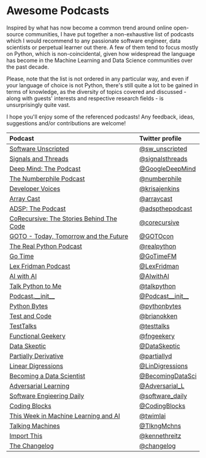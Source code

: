 # Awesome Podcasts
Inspired by what has now become a common trend around online open-source communities, I have put together a non-exhaustive list of podcasts which I would recommend to any passionate software engineer, data scientists or perpetual learner out there. A few of them tend to focus mostly on Python, which is non-coincidental, given how widespread the language has become in the Machine Learning and Data Science communities over the past decade.

Please, note that the list is not ordered in any particular way, and even if your language of choice is not Python, there's still quite a lot to be gained in terms of knowledge, as the diversity of topics covered and discussed - along with guests' interests and respective research fields - is unsurprisingly quite vast.

I hope you'll enjoy some of the referenced podcasts! Any feedback, ideas, suggestions and/or contributions are welcome!

| Podcast | Twitter profile |
| :--- | :--- |
| [Software Unscripted](https://pod.link/1602572955) | [@sw_unscripted](https://twitter.com/sw_unscripted) |
| [Signals and Threads](https://signalsandthreads.com/) | [@signalsthreads](https://twitter.com/signalsthreads) |
| [Deep Mind: The Podcast](https://deepmind.google/discover/the-podcast/) | [@GoogleDeepMind](https://twitter.com/GoogleDeepMind) |
| [The Numberphile Podcast](https://www.numberphile.com/podcast) | [@numberphile](https://twitter.com/numberphile) |
| [Developer Voices](https://pod.link/developer-voices) | [@krisajenkins](https://twitter.com/krisajenkins) |
| [Array Cast](https://www.arraycast.com) | [@arraycast](https://twitter.com/arraycast) |
| [ADSP: The Podcast](https://adspthepodcast.com) | [@adspthepodcast](https://twitter.com/adspthepodcast) |
| [CoRecursive: The Stories Behind The Code](https://corecursive.com) | [@corecursive](https://twitter.com/corecursive) |
| [GOTO - Today, Tomorrow and the Future](https://goto.buzzsprout.com) | [@GOTOcon](https://twitter.com/GOTOcon) |
| [The Real Python Podcast](https://realpython.com/podcasts/rpp/) | [@realpython](https://twitter.com/realpython) |
| [Go Time](https://changelog.com/gotime) | [@GoTimeFM](https://twitter.com/GoTimeFM) |
| [Lex Fridman Podcast](https://lexfridman.com/podcast/) | [@LexFridman](https://twitter.com/LexFridman) |
| [AI with AI](https://www.cna.org/news/AI-Podcast) | [@AIwithAI](https://twitter.com/AIwithAI) |
| [Talk Python to Me](https://talkpython.fm/episodes/all) | [@talkpython](https://twitter.com/talkpython) |
| [Podcast.\_\_init\_\_](https://podcastinit.com/) | [@Podcast\_\_init\_\_](https://twitter.com/Podcast__init__) |
| [Python Bytes](https://pythonbytes.fm/episodes/all) | [@pythonbytes](https://twitter.com/pythonbytes) |
| [Test and Code](testandcode.com/episodes) | [@brianokken](https://twitter.com/brianokken) |
| [TestTalks](https://joecolantonio.com/testtalks/testtalks) | [@testtalks](https://twitter.com/testtalks) |
| [Functional Geekery](https://www.functionalgeekery.com/category/podcasts/) | [@fngeekery](https://twitter.com/fngeekery) |
| [Data Skeptic](https://dataskeptic.com/podcast) | [@DataSkeptic](https://twitter.com/DataSkeptic) |
| [Partially Derivative](http://partiallyderivative.com/) | [@partiallyd](https://twitter.com/partiallyd) |
| [Linear Digressions](https://lineardigressions.com/) | [@LinDigressions](https://twitter.com/LinDigressions) |
| [Becoming a Data Scientist](https://www.becomingadatascientist.com/category/podcast/) | [@BecomingDataSci](https://twitter.com/BecomingDataSci) |
| [Adversarial Learning](https://adversariallearning.com/) | [@Adversarial_L](https://twitter.com/Adversarial_L) |
| [Software Engieering Daily](https://softwareengineeringdaily.com/category/podcast/) | [@software_daily](https://twitter.com/software_daily) |
| [Coding Blocks](https://www.codingblocks.net/) | [@CodingBlocks](https://twitter.com/CodingBlocks) |
| [This Week in Machine Learning and AI](https://twimlai.com/) | [@twimlai](https://twitter.com/twimlai) |
| [Talking Machines](http://www.thetalkingmachines.com/) | [@TlkngMchns](https://twitter.com/TlkngMchns) |
| [Import This](https://www.kennethreitz.org/import-this/) | [@kennethreitz](https://twitter.com/kennethreitz) |
| [The Changelog](https://changelog.com/podcast) | [@changelog](https://twitter.com/changelog) |
